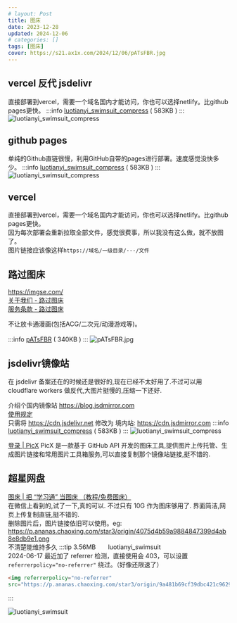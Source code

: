 ```yaml
---
# layout: Post
title: 图床
date: 2023-12-28
updated: 2024-12-06
# categories: []
tags: [图床]
cover: https://s21.ax1x.com/2024/12/06/pATsFBR.jpg
---
```


<!-- more -->

## vercel 反代 jsdelivr
直接部署到vercel，需要一个域名国内才能访问，你也可以选择netlify。比github pages更快。
:::info
[luotianyi_swimsuit_compress](https://cdn.fanghsiu.top/gh/fanghsiu/cdn/img/luotianyi_swimsuit_compress.jpg) ( 583KB )
:::
![luotianyi_swimsuit_compress](https://cdn.fanghsiu.top/gh/fanghsiu/cdn/img/luotianyi_swimsuit_compress.jpg "luotianyi_swimsuit_compress")


## github pages 
单纯的Github直链很慢，利用GitHub自带的pages进行部署。速度感觉没快多少。
:::info
[luotianyi_swimsuit_compress](https://fanghsiu.github.io/cdn/img/luotianyi_swimsuit_compress.jpg) ( 583KB )
:::
![luotianyi_swimsuit_compress](https://fanghsiu.github.io/cdn/img/luotianyi_swimsuit_compress.jpg "luotianyi_swimsuit_compress")


## vercel
直接部署到vercel，需要一个域名国内才能访问，你也可以选择netlify。比github pages更快。  
因为每次部署会重新拉取全部文件，感觉很费事，所以我没有这么做，就不放图了。  
图片链接应该像这样`https://域名/一级目录/···/文件`

## 路过图床
https://imgse.com/  
[关于我们 - 路过图床](https://imgse.com/page/about)  
[服务条款 - 路过图床](https://imgse.com/page/tos)<div color='red'>不让放卡通漫画(包括ACG/二次元/动漫游戏等)。</div>  
:::info
[pATsFBR](https://s21.ax1x.com/2024/12/06/pATsFBR.jpg) ( 340KB )
:::
![pATsFBR.jpg](https://s21.ax1x.com/2024/12/06/pATsFBR.jpg "pATsFBR.jpg")

## jsdelivr镜像站
在 jsdelivr 备案还在的时候还是很好的,现在已经不太好用了.不过可以用 cloudflare workers 做反代,大图片挺慢的,压缩一下还好.

介绍个国内镜像站 https://blog.jsdmirror.com<br>[使用规定](https://blog.jsdmirror.com/3.html)  
只需将 https://cdn.jsdelivr.net 修改为 境内站: https://cdn.jsdmirror.com
:::info
[luotianyi_swimsuit_compress](https://cdn.jsdmirror.com/gh/fanghsiu/cdn@main/img/luotianyi_swimsuit_compress.jpg) ( 583KB )
:::
![luotianyi_swimsuit_compress](https://cdn.jsdmirror.com/gh/fanghsiu/cdn@main/img/luotianyi_swimsuit_compress.jpg "luotianyi_swimsuit_compress")



[登录 | PicX](https://picx.xpoet.cn/)  PicX 是一款基于 GitHub API 开发的图床工具,提供图片上传托管、生成图片链接和常用图片工具箱服务,可以直接复制那个镜像站链接,挺不错的.

## 超星网盘
[图床 | 把 “学习通” 当图床 （教程/免费图床）](https://mp.weixin.qq.com/s?__biz=MzkzODYwODIxMQ==&mid=2247483808&idx=1&sn=ec4fff98f6380be691fec371d317fe24&chksm=c2fcd29cf58b5b8a6874e5167223c37af744648f8c9e19c4627002b35d82a8e6caf24d6e54d8&scene=132&exptype=timeline_recommend_article_extendread_samebiz#wechat_redirect)  
在微信上看到的,试了一下,真的可以. 不过只有 10G 作为图床够用了. 界面简洁,网页上传复制直链,挺不错的.  
删除图片后，图片链接依旧可以使用。eg: https://p.ananas.chaoxing.com/star3/origin/4075d4b59a9884847399d4ab8e8db9e1.png  
不清楚能维持多久
:::tip
3.56MB　　luotianyi_swimsuit  
2024-06-17 最近加了 referrer 检测，直接使用会 403，可以设置 `referrerpolicy="no-referrer"` 绕过。（好像还限速了）
```html
<img referrerpolicy="no-referrer" 
src="https://p.ananas.chaoxing.com/star3/origin/9a481b69cf39dbc421c962958240507c.png"/>
```
:::

<Img src="https://p.ananas.chaoxing.com/star3/origin/9a481b69cf39dbc421c962958240507c.png" alt="luotianyi_swimsuit" caption="luotianyi_swimsuit"/>

